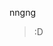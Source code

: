 nngng 

>:D


<!---
xarikn/xarikn is a ✨ special ✨ repository because its `README.md` (this file) appears on your GitHub profile.
You can click the Preview link to take a look at your changes.
--->
